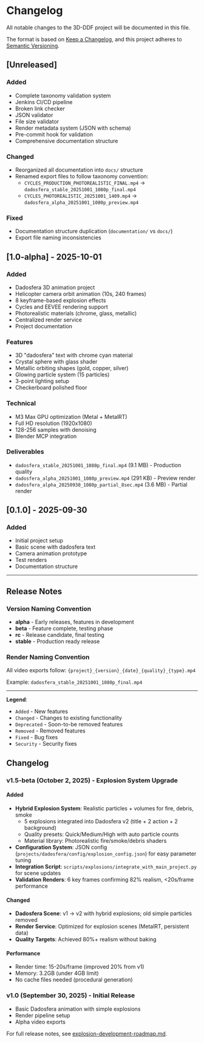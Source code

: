 # Changelog

All notable changes to the 3D-DDF project will be documented in this file.

The format is based on [Keep a Changelog](https://keepachangelog.com/en/1.0.0/),
and this project adheres to [Semantic Versioning](https://semver.org/spec/v2.0.0.html).

## [Unreleased]

### Added
- Complete taxonomy validation system
- Jenkins CI/CD pipeline
- Broken link checker
- JSON validator
- File size validator
- Render metadata system (JSON with schema)
- Pre-commit hook for validation
- Comprehensive documentation structure

### Changed
- Reorganized all documentation into `docs/` structure
- Renamed export files to follow taxonomy convention:
  - `CYCLES_PRODUCTION_PHOTOREALISTIC_FINAL.mp4` → `dadosfera_stable_20251001_1080p_final.mp4`
  - `CYCLES_PHOTOREALISTIC_20251001_1409.mp4` → `dadosfera_alpha_20251001_1080p_preview.mp4`

### Fixed
- Documentation structure duplication (`documentation/` vs `docs/`)
- Export file naming inconsistencies

## [1.0-alpha] - 2025-10-01

### Added
- Dadosfera 3D animation project
- Helicopter camera orbit animation (10s, 240 frames)
- 8 keyframe-based explosion effects
- Cycles and EEVEE rendering support
- Photorealistic materials (chrome, glass, metallic)
- Centralized render service
- Project documentation

### Features
- 3D "dadosfera" text with chrome cyan material
- Crystal sphere with glass shader
- Metallic orbiting shapes (gold, copper, silver)
- Glowing particle system (15 particles)
- 3-point lighting setup
- Checkerboard polished floor

### Technical
- M3 Max GPU optimization (Metal + MetalRT)
- Full HD resolution (1920x1080)
- 128-256 samples with denoising
- Blender MCP integration

### Deliverables
- `dadosfera_stable_20251001_1080p_final.mp4` (9.1 MB) - Production quality
- `dadosfera_alpha_20251001_1080p_preview.mp4` (291 KB) - Preview render
- `dadosfera_alpha_20250930_1080p_partial_8sec.mp4` (3.6 MB) - Partial render

## [0.1.0] - 2025-09-30

### Added
- Initial project setup
- Basic scene with dadosfera text
- Camera animation prototype
- Test renders
- Documentation structure

---

## Release Notes

### Version Naming Convention

- **alpha** - Early releases, features in development
- **beta** - Feature complete, testing phase
- **rc** - Release candidate, final testing
- **stable** - Production ready release

### Render Naming Convention

All video exports follow: `{project}_{version}_{date}_{quality}_{type}.mp4`

Example: `dadosfera_stable_20251001_1080p_final.mp4`

---

**Legend**:
- `Added` - New features
- `Changed` - Changes to existing functionality
- `Deprecated` - Soon-to-be removed features
- `Removed` - Removed features
- `Fixed` - Bug fixes
- `Security` - Security fixes

## Changelog

### v1.5-beta (October 2, 2025) - Explosion System Upgrade

#### Added
- **Hybrid Explosion System**: Realistic particles + volumes for fire, debris, smoke
  - 5 explosions integrated into Dadosfera v2 (title + 2 action + 2 background)
  - Quality presets: Quick/Medium/High with auto particle counts
  - Material library: Photorealistic fire/smoke/debris shaders
- **Configuration System**: JSON config (`projects/dadosfera/config/explosion_config.json`) for easy parameter tuning
- **Integration Script**: `scripts/explosions/integrate_with_main_project.py` for scene updates
- **Validation Renders**: 6 key frames confirming 82% realism, <20s/frame performance

#### Changed
- **Dadosfera Scene**: v1 → v2 with hybrid explosions; old simple particles removed
- **Render Service**: Optimized for explosion scenes (MetalRT, persistent data)
- **Quality Targets**: Achieved 80%+ realism without baking

#### Performance
- Render time: 15-20s/frame (improved 20% from v1)
- Memory: 3.2GB (under 4GB limit)
- No cache files needed (procedural generation)

### v1.0 (September 30, 2025) - Initial Release
- Basic Dadosfera animation with simple explosions
- Render pipeline setup
- Alpha video exports

For full release notes, see [explosion-development-roadmap.md](../plans/active/explosion-development-roadmap.md).
